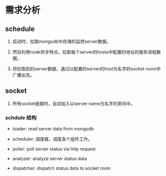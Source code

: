 # 需求分析

## schedule

1. 启动时，拉取mongodb中存储的监控server数据。

2. 然后利用node异步特点。拉取每个server的hosts中配置的地址的服务进程数据。

3. 将拉取到的server数据，通过以配置的server的host为名字的socket room中广播出去。

## socket

1. 所有socket链接时，自动加入以server name为名字的房间中。


### schdule 结构

* loader: read server data from mongodb

* scheduler: 调度器，调度各个组件工作。

* poller: poll server status via http request

* analyzer: analyze server status data

* dispatcher: dispatch status data to socket room